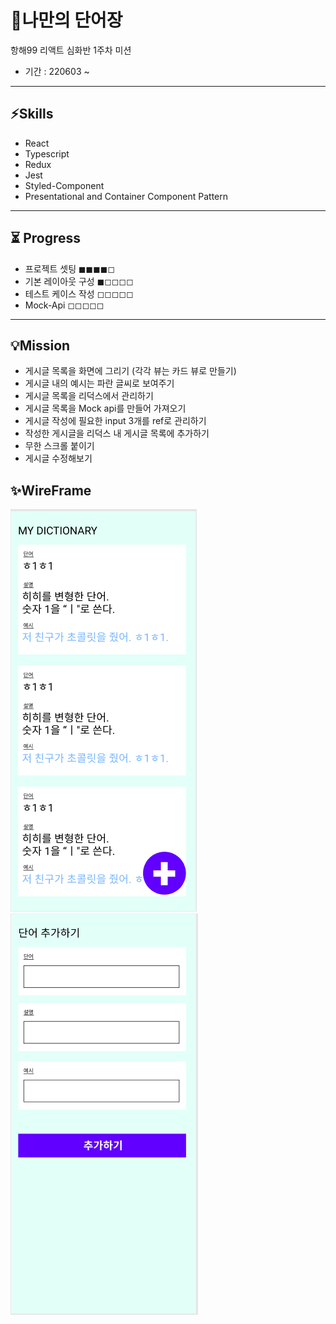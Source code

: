 # 📕나만의 단어장
항해99 리액트 심화반 1주차 미션
- 기간 : 220603 ~
------
## ⚡Skills
- React
- Typescript
- Redux
- Jest
- Styled-Component
- Presentational and Container Component Pattern
------
## ⏳  Progress
- 프로젝트 셋팅 ◼◼◼◼◻
- 기본 레이아웃 구성 ◼◻◻◻◻
- 테스트 케이스 작성 ◻◻◻◻◻
- Mock-Api ◻◻◻◻◻
------

## 💡Mission
- 게시글 목록을 화면에 그리기 (각각 뷰는 카드 뷰로 만들기)
- 게시글 내의 예시는 파란 글씨로 보여주기
- 게시글 목록을 리덕스에서 관리하기
- 게시글 목록을 Mock api를 만들어 가져오기
- 게시글 작성에 필요한 input 3개를 ref로 관리하기
- 작성한 게시글을 리덕스 내 게시글 목록에 추가하기
- 무한 스크롤 붙이기
- 게시글 수정해보기

## ✨WireFrame
![img.png](img.png)![img_1.png](img_1.png)
